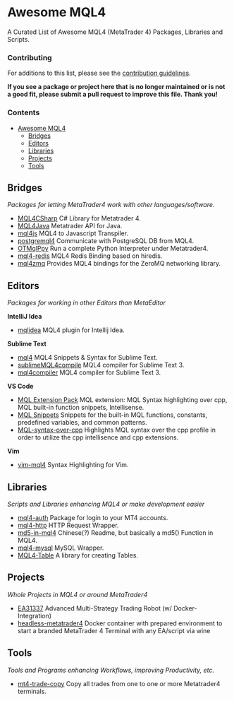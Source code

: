 # Awesome MQL4

A Curated List of Awesome MQL4 (MetaTrader 4) Packages, Libraries and Scripts.

### Contributing

For additions to this list, please see the [contribution guidelines](https://github.com/schwarmco/awesome-mql4/blob/master/CONTRIBUTING.md).

**If you see a package or project here that is no longer maintained or is not a good fit, please submit a pull request to improve this file. Thank you!**

### Contents

- [Awesome MQL4](#awesome-mql4)
  - [Bridges](#bridges)
  - [Editors](#editors)
  - [Libraries](#libraries)
  - [Projects](#projects)
  - [Tools](#tools)

## Bridges

_Packages for letting MetaTrader4 work with other languages/software._

- [MQL4CSharp](https://github.com/jseparovic/MQL4CSharp) C# Library for Metatrader 4.
- [MQL4Java](https://github.com/jseparovic/MQL4Java) Metatrader API for Java.
- [mql4js](https://github.com/pocamin/mql4js) MQL4 to Javascript Transpiler.
- [postgremql4](https://github.com/kr0st/postgremql4) Communicate with PostgreSQL DB from MQL4.
- [OTMqlPpy](https://github.com/OpenTrading/OTMql4Py) Run a complete Python Interpreter under Metatrader4.
- [mql4-redis](https://github.com/dingmaotu/mql4-redis) MQL4 Redis Binding based on hiredis.
- [mql4zmq](https://github.com/AustenConrad/mql4zmq) Provides MQL4 bindings for the ZeroMQ networking library.

## Editors

_Packages for working in other Editors than MetaEditor_

**IntelliJ Idea**

- [mqlidea](https://github.com/investflow/mqlidea) MQL4 plugin for Intellij Idea.

**Sublime Text**

- [mql4](https://github.com/currencysecrets/mql4) MQL4 Snippets & Syntax for Sublime Text.
- [sublimeMQL4compile](https://github.com/rchjp/sublimeMQL4compile) MQL4 compiler for Sublime Text 3.
- [mql4compiler](https://github.com/IlanFrumer/mql4compiler) MQL4 compiler for Sublime Text 3.

**VS Code**

- [MQL Extension Pack](https://marketplace.visualstudio.com/items?itemName=nicholishen.mql-extension-pack) MQL extension: MQL Syntax highlighting over cpp, MQL built-in function snippets, Intellisense.
- [MQL Snippets](https://github.com/nicholishen/mql-snippets-for-VScode) Snippets for the built-in MQL functions, constants, predefined variables, and common patterns.
- [MQL-syntax-over-cpp](https://marketplace.visualstudio.com/items?itemName=nicholishen.mql-over-cpp) Highlights MQL syntax over the cpp profile in order to utilize the cpp intellisence and cpp extensions.

**Vim**

- [vim-mql4](https://github.com/vobornik/vim-mql4) Syntax Highlighting for Vim.

## Libraries

_Scripts and Libraries enhancing MQL4 or make development easier_

- [mql4-auth](https://github.com/sergeylukin/mql4-auth) Package for login to your MT4 accounts.
- [mql4-http](https://github.com/sergeylukin/mql4-http) HTTP Request Wrapper.
- [md5-in-mql4](https://github.com/alexgu2015/md5-in-mql4) Chinese(?) Readme, but basically a md5() Function in MQL4.
- [mql4-mysql](https://github.com/sergeylukin/mql4-mysql) MySQL Wrapper.
- [MQL4-Table](https://github.com/kenykau/MQL4-Table) A library for creating Tables.

## Projects

_Whole Projects in MQL4 or around MetaTrader4_

- [EA31337](https://github.com/EA31337) Advanced Multi-Strategy Trading Robot (w/ Docker-Integration)
- [headless-metatrader4](https://hub.docker.com/r/nevmerzhitsky/headless-metatrader4/) Docker container with prepared environment to start a branded MetaTrader 4 Terminal with any EA/script via wine

## Tools

_Tools and Programs enhancing Workflows, improving Productivity, etc._

- [mt4-trade-copy](https://github.com/vobornik/mt4-trade-copy) Copy all trades from one to one or more Metatrader4 terminals.
